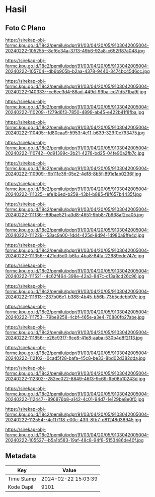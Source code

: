 # Hasil

## Foto C Plano

https://sirekap-obj-formc.kpu.go.id/18c2/pemilu/pdpr/91/03/04/20/05/9103042005004-20240222-105255--8cf6c34a-37f3-49b6-92a8-c652ff87a048.jpg

https://sirekap-obj-formc.kpu.go.id/18c2/pemilu/pdpr/91/03/04/20/05/9103042005004-20240222-105704--db6b905b-b2aa-4378-9440-3474bc45d6cc.jpg

https://sirekap-obj-formc.kpu.go.id/18c2/pemilu/pdpr/91/03/04/20/05/9103042005004-20240222-140333--ce6ee3d4-88ad-449d-99ba-cd7fd571ba9f.jpg

https://sirekap-obj-formc.kpu.go.id/18c2/pemilu/pdpr/91/03/04/20/05/9103042005004-20240222-110209--f279d6f3-7850-4899-ab45-e422b41f8fba.jpg

https://sirekap-obj-formc.kpu.go.id/18c2/pemilu/pdpr/91/03/04/20/05/9103042005004-20240222-110405--fd80caa9-5953-4e11-b639-329f0e793475.jpg

https://sirekap-obj-formc.kpu.go.id/18c2/pemilu/pdpr/91/03/04/20/05/9103042005004-20240222-110742--0d91399c-3b21-4278-bd25-04fe90a2fb7c.jpg

https://sirekap-obj-formc.kpu.go.id/18c2/pemilu/pdpr/91/03/04/20/05/9103042005004-20240222-110909--9b111e36-05e2-4df8-8b5f-891e1ab0236f.jpg

https://sirekap-obj-formc.kpu.go.id/18c2/pemilu/pdpr/91/03/04/20/05/9103042005004-20240222-111025--efe1b6ed-b259-43b1-b885-f8f657b4435f.jpg

https://sirekap-obj-formc.kpu.go.id/18c2/pemilu/pdpr/91/03/04/20/05/9103042005004-20240222-111136--89bae521-a3d8-4651-9bb8-7b968af2ca05.jpg

https://sirekap-obj-formc.kpu.go.id/18c2/pemilu/pdpr/91/03/04/20/05/9103042005004-20240222-111229--53ac9a00-1dd4-425d-8d94-1d980a9ffe4d.jpg

https://sirekap-obj-formc.kpu.go.id/18c2/pemilu/pdpr/91/03/04/20/05/9103042005004-20240222-111356--421dd5d0-b6fa-4ba8-84fa-22689ede747e.jpg

https://sirekap-obj-formc.kpu.go.id/18c2/pemilu/pdpr/91/03/04/20/05/9103042005004-20240222-111521--4c62f464-398e-42a3-847c-c13a8cd26c96.jpg

https://sirekap-obj-formc.kpu.go.id/18c2/pemilu/pdpr/91/03/04/20/05/9103042005004-20240222-111613--237b06e1-b388-4b45-b56b-73b5edebb97e.jpg

https://sirekap-obj-formc.kpu.go.id/18c2/pemilu/pdpr/91/03/04/20/05/9103042005004-20240222-111753--79be9258-4cbf-465e-a3e4-70880fb27abe.jpg

https://sirekap-obj-formc.kpu.go.id/18c2/pemilu/pdpr/91/03/04/20/05/9103042005004-20240222-111856--e26c93f7-9ce8-41e8-aaba-530b4d8f2113.jpg

https://sirekap-obj-formc.kpu.go.id/18c2/pemilu/pdpr/91/03/04/20/05/9103042005004-20240222-112102--0cad5f28-bafa-45c8-be33-8bd02d382dda.jpg

https://sirekap-obj-formc.kpu.go.id/18c2/pemilu/pdpr/91/03/04/20/05/9103042005004-20240222-112302--282ec022-8849-46f3-9c69-ffe08b10243d.jpg

https://sirekap-obj-formc.kpu.go.id/18c2/pemilu/pdpr/91/03/04/20/05/9103042005004-20240222-112447--896876b8-a142-4c01-94d7-1e129be8e0f0.jpg

https://sirekap-obj-formc.kpu.go.id/18c2/pemilu/pdpr/91/03/04/20/05/9103042005004-20240222-112554--4c117118-e00c-43ff-8fb7-d81248d38945.jpg

https://sirekap-obj-formc.kpu.go.id/18c2/pemilu/pdpr/91/03/04/20/05/9103042005004-20240222-105527--b5a1b583-19af-48c8-94f8-5153486de40f.jpg


## Metadata

| Key        | Value               |
| ---------- | ------------------- |
| Time Stamp | 2024-02-22 15:03:39 |
| Kode Dapil | 9101                |



